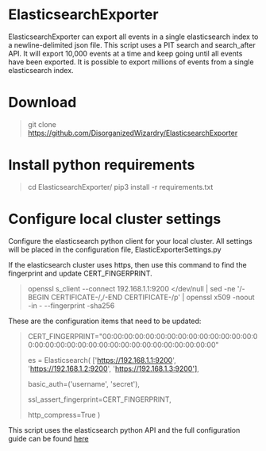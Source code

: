 # ElasticsearchExporter

ElasticsearchExporter can export all events in a single elasticsearch index to a newline-delimited json file. This script uses a PIT search and search_after API. It will export 10,000 events at a time and keep going until all events have been exported. It is possible to export millions of events from a single elasticsearch index.

# Download 

> git clone https://github.com/DisorganizedWizardry/ElasticsearchExporter

# Install python requirements

> cd ElasticsearchExporter/
> pip3 install -r requirements.txt

# Configure local cluster settings 

Configure the elasticsearch python client for your local cluster. All settings will be placed in the configuration file, ElasticExporterSettings.py

If the elasticsearch cluster uses https, then use this command to find the fingerprint and update CERT_FINGERPRINT.
 
> openssl s_client --connect 192.168.1.1:9200 </dev/null | sed -ne '/-BEGIN CERTIFICATE-/,/-END CERTIFICATE-/p' | openssl x509 -noout -in - --fingerprint -sha256
 
These are the configuration items that need to be updated:

> CERT_FINGERPRINT="00:00:00:00:00:00:00:00:00:00:00:00:00:00:00:00:00:00:00:00:00:00:00:00:00:00:00:00:00:00:00:00"
>
>  es = Elasticsearch(  ['https://192.168.1.1:9200', 'https://192.168.1.2:9200', 'https://192.168.1.3:9200'],
>
>    basic_auth=('username', 'secret'),
>
>    ssl_assert_fingerprint=CERT_FINGERPRINT,
>
>    http_compress=True )

This script uses the elasticsearch python API and the full configuration guide can be found [here](https://www.elastic.co/guide/en/elasticsearch/client/python-api/current/connecting.html)

